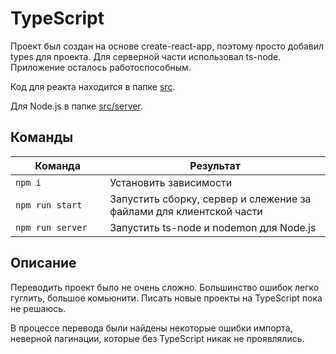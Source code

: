 # TypeScript

Проект был создан на основе create-react-app, поэтому просто добавил types для проекта. 
Для серверной части использовал ts-node.
Приложение осталось работоспособным.

Код для реакта находится в папке [src](https://github.com/webistomin/shri-homeworks/tree/master/08-TypeScript/src).

Для Node.js в папке [src/server](https://github.com/webistomin/shri-homeworks/tree/master/08-TypeScript/src/server).

## Команды

<table>
  <thead>
    <tr>
      <th>Команда</th>
      <th>Результат</th>
    </tr>
  </thead>
  <tbody>
    <tr>
      <td width="30%"><code>npm i</code></td>
      <td>Установить зависимости</td>
    </tr>
    <tr>
      <td><code>npm run start</code></td>
      <td>Запустить сборку, сервер и слежение за файлами для клиентской части</td>
    </tr>
    <tr>
      <td><code>npm run server</code></td>
      <td>Запустить ts-node и nodemon для Node.js</td>
    </tr>
  </tbody>
</table>  

## Описание

Переводить проект было не очень сложно. Большинство ошибок легко гуглить, большое комьюнити. Писать новые проекты на TypeScript пока не решаюсь.

В процессе перевода были найдены некоторые ошибки импорта, неверной пагинации, которые без TypeScript никак не проявлялись.

